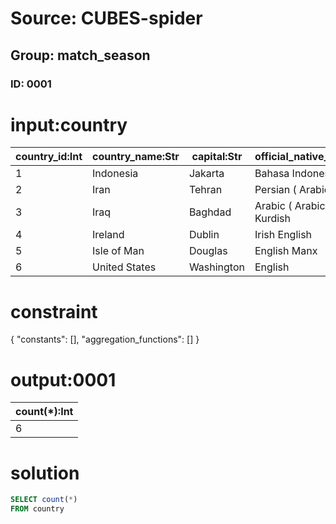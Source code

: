 # Source: CUBES-spider
## Group: match_season
### ID: 0001

# input:country

| country_id:Int | country_name:Str | capital:Str | official_native_language:Str |
|---|---|---|---|
| 1 | Indonesia | Jakarta | Bahasa Indonesia |
| 2 | Iran | Tehran | Persian ( Arabic script ) |
| 3 | Iraq | Baghdad | Arabic ( Arabic script ) Kurdish |
| 4 | Ireland | Dublin | Irish English |
| 5 | Isle of Man | Douglas | English Manx |
| 6 | United States | Washington | English |

# constraint

{
  "constants": [],
  "aggregation_functions": []
}

# output:0001

| count(*):Int |
|---|
| 6 |

# solution

```sql
SELECT count(*)
FROM country
```
